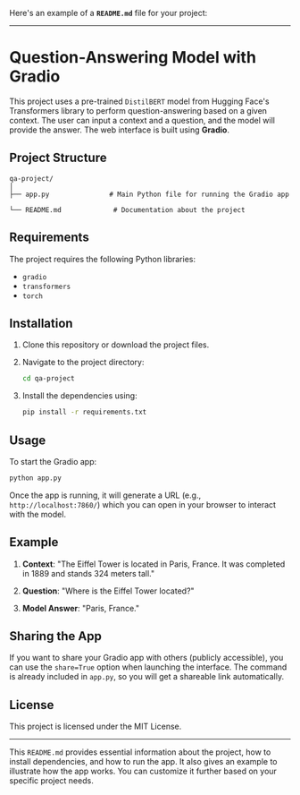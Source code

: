 Here's an example of a **`README.md`** file for your project:

---

# Question-Answering Model with Gradio

This project uses a pre-trained `DistilBERT` model from Hugging Face's Transformers library to perform question-answering based on a given context. The user can input a context and a question, and the model will provide the answer. The web interface is built using **Gradio**.

## Project Structure

```
qa-project/
│
├── app.py               # Main Python file for running the Gradio app

└── README.md             # Documentation about the project
```

## Requirements

The project requires the following Python libraries:
- `gradio`
- `transformers`
- `torch`



## Installation

1. Clone this repository or download the project files.

2. Navigate to the project directory:

   ```bash
   cd qa-project
   ```

3. Install the dependencies using:

   ```bash
   pip install -r requirements.txt
   ```

## Usage

To start the Gradio app:

```bash
python app.py
```

Once the app is running, it will generate a URL (e.g., `http://localhost:7860/`) which you can open in your browser to interact with the model.

## Example

1. **Context**: 
   "The Eiffel Tower is located in Paris, France. It was completed in 1889 and stands 324 meters tall."
   
2. **Question**: 
   "Where is the Eiffel Tower located?"

3. **Model Answer**: 
   "Paris, France."

## Sharing the App

If you want to share your Gradio app with others (publicly accessible), you can use the `share=True` option when launching the interface. The command is already included in `app.py`, so you will get a shareable link automatically.

## License

This project is licensed under the MIT License.

---

This `README.md` provides essential information about the project, how to install dependencies, and how to run the app. It also gives an example to illustrate how the app works. You can customize it further based on your specific project needs.

